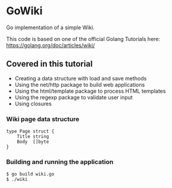# GoWiki
Go implementation of a simple Wiki.

This code is based on one of the official Golang Tutorials here: https://golang.org/doc/articles/wiki/

## Covered in this tutorial

- Creating a data structure with load and save methods
- Using the net/http package to build web applications
- Using the html/template package to process HTML templates
- Using the regexp package to validate user input
- Using closures


### Wiki page data structure

```
type Page struct {
    Title string
    Body  []byte
}
```

### Building and running the application

```
$ go build wiki.go
$ ./wiki
```
